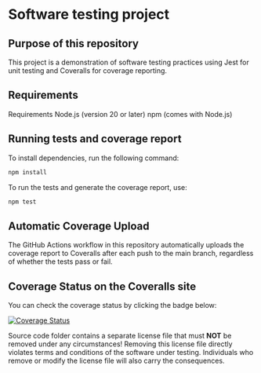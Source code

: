 # Software testing project

## Purpose of this repository
This project is a demonstration of software testing practices using Jest for unit testing and Coveralls for coverage reporting.

## Requirements
Requirements
Node.js (version 20 or later)
npm (comes with Node.js)

## Running tests and coverage report
To install dependencies, run the following command:
```bash
npm install
```
To run the tests and generate the coverage report, use:
```bash
npm test
```

## Automatic Coverage Upload
The GitHub Actions workflow in this repository automatically uploads the coverage report to Coveralls after each push to the main branch, regardless of whether the tests pass or fail.

## Coverage Status on the Coveralls site
You can check the coverage status by clicking the badge below:

[![Coverage Status](https://coveralls.io/repos/github/lottaLappalainen/sw-testing-project/badge.svg)](https://coveralls.io/github/lottaLappalainen/sw-testing-project)

Source code folder contains a separate license file that must **NOT** be removed under any circumstances!
Removing this license file directly violates terms and conditions of the software under testing.
Individuals who remove or modify the license file will also carry the consequences.

